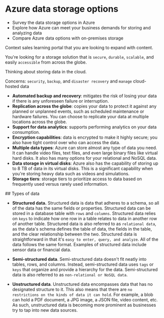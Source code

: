 # Azure data storage options

- Survey the data storage options in Azure
- Explore how Azure can meet your business demands for storing and analyzing data
- Compare Azure data options with on-premises storage

Context sales learning portal that you are looking to expand with content.

You're looking for a storage solution that is `secure`, `durable`, `scalable`, and easily `accessible` from across the globe.

Thinking about storing data in the cloud.

Concerns: `security`, `backup`, and `disaster recovery` and `manage` cloud-hosted data

- **Automated backup and recovery**: mitigates the risk of losing your data if there is any unforeseen failure or interruption.
- **Replication across the globe**: copies your data to protect it against any planned or unplanned events, such as scheduled maintenance or hardware failures. You can choose to replicate your data at multiple locations across the globe.
- **Support for data analytics**: supports performing analytics on your data consumption.
- **Encryption capabilities**: data is encrypted to make it highly secure; you also have tight control over who can access the data.
- **Multiple data types**: Azure can store almost any type of data you need. It can handle video files, text files, and even large binary files like virtual hard disks. It also has many options for your relational and NoSQL data.
- **Data storage in virtual disks**: Azure also has the capability of storing up to 8 TB of data in its virtual disks. This is a significant capability when you're storing heavy data such as videos and simulations.
- **Storage tiers**: storage tiers to prioritize access to data based on frequently used versus rarely used information.

## Types of data
- **Structured data.** Structured data is data that adheres to a schema, so all of the data has the same fields or properties. Structured data can be stored in a database table with `rows` and `columns`. Structured data relies on `keys` to indicate how one row in a table relates to data in another row of another table. Structured data is also referred to as `relational data`, as the data's schema defines the table of data, the fields in the table, and the clear relationship between the two. Structured data is straightforward in that it's `easy to enter, query, and analyze`. All of the data follows the same format. Examples of structured data include sensor data or financial data.

- **Semi-structured data**. Semi-structured data doesn't fit neatly into tables, rows, and columns. Instead, semi-structured data uses `tags` or `keys` that organize and provide a hierarchy for the data. Semi-structured data is also referred to as `non-relational or NoSQL data`.

- **Unstructured data**. Unstructured data encompasses data that has no designated structure to it. This also means that there are `no restrictions on the kinds of data it can hold`. For example, a blob can hold a PDF document, a JPG image, a JSON file, video content, etc. As such, unstructured data is becoming more prominent as businesses try to tap into new data sources.

